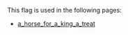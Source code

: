 This flag is used in the following pages:
 - [a_horse_for_a_king_a_treat](../events/a_horse_for_a_king_a_treat.md)
